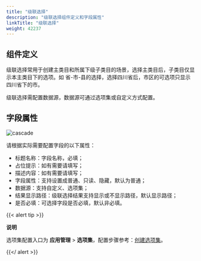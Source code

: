 ```yaml
---
title: "级联选择"
description: "级联选择组件定义和字段属性"
linkTitle: "级联选择"
weight: 42237
---
```


## 组件定义

级联选择常用于创建主类目和所属下级子类目的场景，选择主类目后，子类目仅显示本主类目下的选项。如 省-市-县的选择，选择四川省后，市区的可选项只显示四川省下的市。

级联选择需配置数据源，数据源可通过选项集或自定义方式配置。

## 字段属性

![cascade](https://raw.githubusercontent.com/quanxiang-cloud/website/main/static/images/zh/docs/manual/component/cascade.png)

请根据实际需要配置字段的以下属性：

- 标题名称：字段名称，必填；
- 占位提示：如有需要请填写；
- 描述内容：如有需要请填写；
- 字段属性：支持设置成普通、只读、隐藏，默认为普通；
- 数据源：支持自定义、选项集；
- 结果显示路径：级联选择结果支持显示或不显示路径，默认显示路径；
- 是否必填：可选择字段是否必填，默认非必填。

{{< alert tip >}}

**说明**

选项集配置入口为 **应用管理** > **选项集**，配置步骤参考：[创建选项集](https://github.com/quanxiang-cloud/website/blob/main/content/zh/docs/manual/option_set.md)。

{{</ alert >}}
